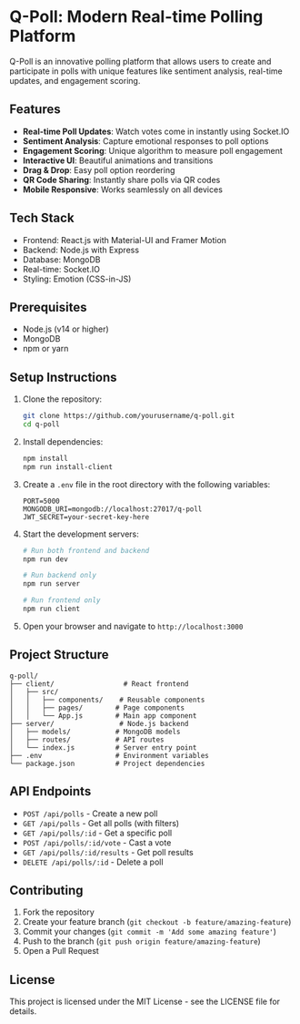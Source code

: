 # Q-Poll: Modern Real-time Polling Platform

Q-Poll is an innovative polling platform that allows users to create and participate in polls with unique features like sentiment analysis, real-time updates, and engagement scoring.

## Features

- **Real-time Poll Updates**: Watch votes come in instantly using Socket.IO
- **Sentiment Analysis**: Capture emotional responses to poll options
- **Engagement Scoring**: Unique algorithm to measure poll engagement
- **Interactive UI**: Beautiful animations and transitions
- **Drag & Drop**: Easy poll option reordering
- **QR Code Sharing**: Instantly share polls via QR codes
- **Mobile Responsive**: Works seamlessly on all devices

## Tech Stack

- Frontend: React.js with Material-UI and Framer Motion
- Backend: Node.js with Express
- Database: MongoDB
- Real-time: Socket.IO
- Styling: Emotion (CSS-in-JS)

## Prerequisites

- Node.js (v14 or higher)
- MongoDB
- npm or yarn

## Setup Instructions

1. Clone the repository:
   ```bash
   git clone https://github.com/yourusername/q-poll.git
   cd q-poll
   ```

2. Install dependencies:
   ```bash
   npm install
   npm run install-client
   ```

3. Create a `.env` file in the root directory with the following variables:
   ```
   PORT=5000
   MONGODB_URI=mongodb://localhost:27017/q-poll
   JWT_SECRET=your-secret-key-here
   ```

4. Start the development servers:
   ```bash
   # Run both frontend and backend
   npm run dev

   # Run backend only
   npm run server

   # Run frontend only
   npm run client
   ```

5. Open your browser and navigate to `http://localhost:3000`

## Project Structure

```
q-poll/
├── client/                 # React frontend
│   ├── src/
│   │   ├── components/    # Reusable components
│   │   ├── pages/        # Page components
│   │   └── App.js        # Main app component
├── server/                # Node.js backend
│   ├── models/           # MongoDB models
│   ├── routes/           # API routes
│   └── index.js          # Server entry point
├── .env                  # Environment variables
└── package.json          # Project dependencies
```

## API Endpoints

- `POST /api/polls` - Create a new poll
- `GET /api/polls` - Get all polls (with filters)
- `GET /api/polls/:id` - Get a specific poll
- `POST /api/polls/:id/vote` - Cast a vote
- `GET /api/polls/:id/results` - Get poll results
- `DELETE /api/polls/:id` - Delete a poll

## Contributing

1. Fork the repository
2. Create your feature branch (`git checkout -b feature/amazing-feature`)
3. Commit your changes (`git commit -m 'Add some amazing feature'`)
4. Push to the branch (`git push origin feature/amazing-feature`)
5. Open a Pull Request

## License

This project is licensed under the MIT License - see the LICENSE file for details.